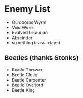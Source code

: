 # Enemy List
- Ouroboros Wyrm
- Void Worm
- Evolved Lemurian
- Abscinder
- something brass related

## Beetles (thanks Stonks)
- Beetle Thrower
- Beetle Cleric
- Beetle Carpenter
- Beetle Overlord
- Beetle King

